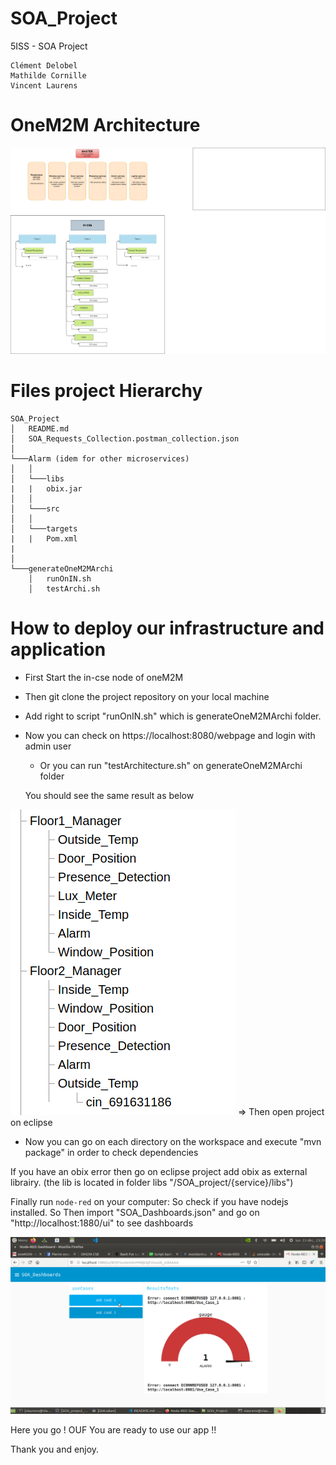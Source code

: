 # SOA_Project
5ISS - SOA Project

    Clément Delobel
    Mathilde Cornille
    Vincent Laurens


# OneM2M Architecture


![OneM2M Architecture](SOA_Architecture.png "OneM2M Architecture")

# Files project Hierarchy
```
SOA_Project
│   README.md
│   SOA_Requests_Collection.postman_collection.json
│
└───Alarm (idem for other microservices)
│   │
│   └───libs
|   |   obix.jar
│   │   
│   └───src
│   │
│   └───targets
|   |   Pom.xml
|       
│   
└───generateOneM2MArchi
    │   runOnIN.sh
    │   testArchi.sh
```
 


# How to deploy our infrastructure and application


- First Start the in-cse node of oneM2M
- Then git clone the project repository on your local machine
- Add right to script "runOnIN.sh" which is generateOneM2MArchi folder.
- Now you can check on https://localhost:8080/webpage and login with admin user
  - Or you can run "testArchitecture.sh" on generateOneM2MArchi folder

  You should see the same result as below
  
![OneM2M Architecture](resultatoneM2M.png "OneM2M Architecture")
=> Then open project on eclipse

- Now you can go on each directory on the workspace and execute "mvn package" in order to check dependencies

If you have an obix error then go on eclipse project add obix as external librairy. (the lib is located in folder libs "/SOA_project/{service}/libs")


Finally run `node-red` on your computer:
    So check if you have nodejs installed.
So Then import "SOA_Dashboards.json"
and go on "http://localhost:1880/ui" to see dashboards

![Dashboards](node_red.png "Node-red Dashbaords")

Here you go ! OUF 
You are ready to use our app !! 

Thank you and enjoy.


